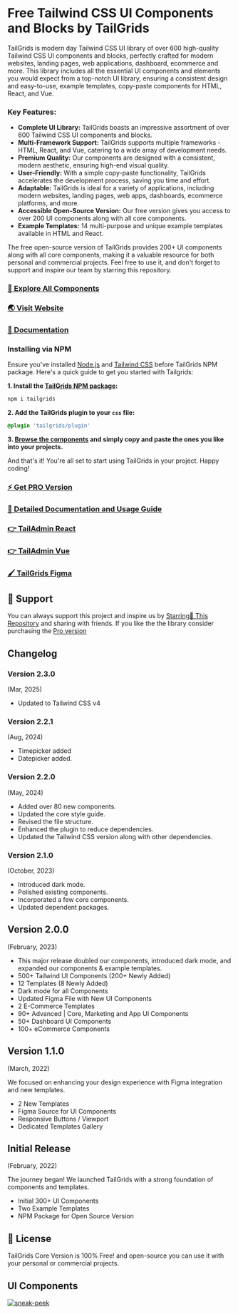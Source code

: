 # Free Tailwind CSS UI Components and Blocks by TailGrids

TailGrids is modern day Tailwind CSS UI library of over 600 high-quality Tailwind CSS UI components and blocks, perfectly crafted for modern websites, landing pages, web applications, dashboard, ecommerce and more. This library includes all the essential UI components and elements you would expect from a top-notch UI library, ensuring a consistent design and easy-to-use, example templates, copy-paste components for HTML, React, and Vue.

### Key Features:

- **Complete UI Library:** TailGrids boasts an impressive assortment of over 600 Tailwind CSS UI components and blocks.
- **Multi-Framework Support:** TailGrids supports multiple frameworks - HTML, React, and Vue, catering to a wide array of development needs.
- **Premium Quality:** Our components are designed with a consistent, modern aesthetic, ensuring high-end visual quality.
- **User-Friendly:** With a simple copy-paste functionality, TailGrids accelerates the development process, saving you time and effort.
- **Adaptable:** TailGrids is ideal for a variety of applications, including modern websites, landing pages, web apps, dashboards, ecommerce platforms, and more.
- **Accessible Open-Source Version:** Our free version gives you access to over 200 UI components along with all core components.
- **Example Templates:** 14 multi-purpose and unique example templates available in HTML and React.

The free open-source version of TailGrids provides 200+ UI components along with all core components, making it a valuable resource for both personal and commercial projects. Feel free to use it, and don't forget to support and inspire our team by starring this repository.


### [🚀 Explore All Components](https://tailgrids.com/components)

### [🌏 Visit Website](https://tailgrids.com)

### [📃 Documentation](https://tailgrids.com/docs)

### Installing via NPM

Ensure you've installed [Node.js](https://nodejs.org) and [Tailwind CSS](https://tailwindcss.com) before TailGrids NPM package. Here's a quick guide to get you started with Tailgrids:

**1. Install the [TailGrids NPM package](https://www.npmjs.com/package/tailgrids/?ref=tailgrids.com):**

```bash
npm i tailgrids
```
**2. Add the TailGrids plugin to your `css` file:**

```css
@plugin 'tailgrids/plugin'
```
**3. [Browse the components](https://tailgrids.com/components) and simply copy and paste the ones you like into your projects.**

And that's it! You're all set to start using TailGrids in your project. Happy coding!

### [⚡ Get PRO Version](https://tailgrids.com/pricing)

### [📄 Detailed Documentation and Usage Guide](https://tailgrids.com/docs)

### [👉 TailAdmin React](https://tailgrids.com/react)

### [👉 TailAdmin Vue](https://tailgrids.com/vue)

### [🖌️ TailGrids Figma](https://tailgrids.com/figma)


## 💙 Support

You can always support this project and inspire us by [Starring🌟 This Repository](https://github.com/TailGrids/tailwind-ui-components)
and sharing with friends. If you like the the library consider purchasing the [Pro version](https://tailgrids.com/pricing)

## Changelog

### Version 2.3.0
(Mar, 2025)

- Updated to Tailwind CSS v4


### Version 2.2.1
(Aug, 2024)

- Timepicker added
- Datepicker added.


### Version 2.2.0
(May, 2024)

- Added over 80 new components.
- Updated the core style guide.
- Revised the file structure.
- Enhanced the plugin to reduce dependencies.
- Updated the Tailwind CSS version along with other dependencies.

### Version 2.1.0
(October, 2023)

- Introduced dark mode.
- Polished existing components.
- Incorporated a few core components.
- Updated dependent packages.

## Version 2.0.0
(February, 2023)

- This major release doubled our components, introduced dark mode, and expanded our components & example templates.
- 500+ Tailwind UI Components (200+ Newly Added)
- 12 Templates (8 Newly Added)
- Dark mode for all Components
- Updated Figma File with New UI Components
- 2 E-Commerce Templates
- 90+ Advanced | Core, Marketing and App UI Components
- 50+ Dashboard UI Components
- 100+ eCommerce Components

## Version 1.1.0
(March, 2022)

We focused on enhancing your design experience with Figma integration and new templates.

- 2 New Templates 
- Figma Source for UI Components 
- Responsive Buttons / Viewport 
- Dedicated Templates Gallery 

## Initial Release 
(February, 2022)

The journey began! We launched TailGrids with a strong foundation of components and templates.

 - Initial 300+ UI Components 
 - Two Example Templates 
 - NPM Package for Open Source Version

## 🎁 License

TailGrids Core Version is 100% Free! and open-source you can use it with your personal or commercial projects.

## UI Components

[![sneak-peek](https://cdn.tailgrids.com/tailgrids-components.svg)](https://tailgrids.com/components)

